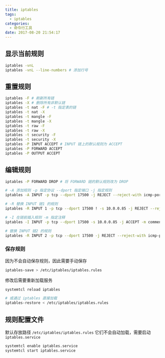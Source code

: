 ```yaml
---
title: iptables
tags:
  - iptables
categories:
  - 命令行工具
date: 2017-08-20 21:54:17
---
```




## 显示当前规则

```sh
iptables -vnL
iptables -vnL --line-numbers # 添加行号
```

## 重置规则

```sh
iptables -F # 刷新所有链
iptables -X # 删除所有非默认链
iptables -t nat -F # -t 指定表的链
iptables -t nat -X
iptables -t mangle -F
iptables -t mangle -X
iptables -t raw -F
iptables -t raw -X
iptables -t security -F
iptables -t security -X
iptables -P INPUT ACCEPT # INPUT 链上的默认规则为 ACCEPT
iptables -P FORWARD ACCEPT
iptables -P OUTPUT ACCEPT
```

## 编辑规则

```sh
iptables -P FORWARD DROP # 将 FORWARD 链的默认规则改为 DROP

# -A 添加规则 -p 指定协议 --dport 指定端口 -j 指定规则
iptables -A INPUT -p tcp --dport 17500 -j REJECT --reject-with icmp-port-unreachable

# -R 替换 INPUT 链1 的规则
iptables -R INPUT 1 -p tcp --dport 17500 ! -s 10.0.0.85 -j REJECT --reject-with icmp-port-unreachable

# -I 在链前插入规则 -m 指定注释
iptables -I INPUT -p tcp --dport 17500 -s 10.0.0.85 -j ACCEPT -m comment --comment "Friendly Dropbox"

# 替换 INPUT 链2 的规则
iptables -R INPUT 2 -p tcp --dport 17500 -j REJECT --reject-with icmp-port-unreachable
```

### 保存规则

因为不会自动保存规则，因此需要手动保存

```sh
iptables-save > /etc/iptables/iptables.rules
```

修改后需要重新加载服务

```sh
systemtcl reload iptables

# 或通过 iptables 直接加载
iptables-restore < /etc/iptables/iptables.rules
```

## 规则配置文件

默认存放路径 `/etc/iptables/iptables.rules` 它们不会自动加载，需要启动 `iptables.service`

```sh
systemtcl enable iptables.service
systemtcl start iptables.service
```
